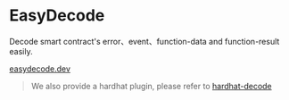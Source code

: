 # EasyDecode

Decode smart contract's error、event、function-data and function-result easily.

[easydecode.dev](https://easydecode.dev/)

> We also provide a hardhat plugin, please refer to [hardhat-decode](https://github.com/xiaosongfu/hardhat-decode)
